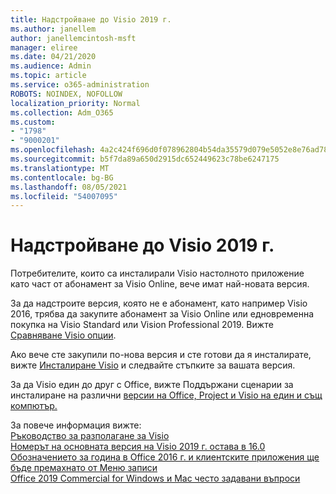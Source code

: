 ```yaml
---
title: Надстройване до Visio 2019 г.
ms.author: janellem
author: janellemcintosh-msft
manager: eliree
ms.date: 04/21/2020
ms.audience: Admin
ms.topic: article
ms.service: o365-administration
ROBOTS: NOINDEX, NOFOLLOW
localization_priority: Normal
ms.collection: Adm_O365
ms.custom:
- "1798"
- "9000201"
ms.openlocfilehash: 4a2c424f696d0f078962804b54da35579d079e5052e8e76ad7803b093e0f6d7e
ms.sourcegitcommit: b5f7da89a650d2915dc652449623c78be6247175
ms.translationtype: MT
ms.contentlocale: bg-BG
ms.lasthandoff: 08/05/2021
ms.locfileid: "54007095"
---
```

# <a name="upgrade-to-visio-2019"></a>Надстройване до Visio 2019 г.

Потребителите, които са инсталирали Visio настолното приложение като част от абонамент за Visio Online, вече имат най-новата версия. 

За да надстроите версия, която не е абонамент, като например Visio 2016, трябва да закупите абонамент за Visio Online или едновременна покупка на Visio Standard или Vision Professional 2019. Вижте [Сравняване Visio опции](https://products.office.com/visio/microsoft-visio-plans-and-pricing-compare-visio-options).

Ако вече сте закупили по-нова версия и сте готови да я инсталирате, вижте [Инсталиране Visio](https://support.office.com/article/f98f21e3-aa02-4827-9167-ddab5b025710?wt.mc_id=OfficeAdm_ClientDIA_Alchemy1798) и следвайте стъпките за вашата версия. 

За да Visio един до друг с Office, вижте Поддържани сценарии за инсталиране на различни [версии на Office, Project и Visio на един и същ компютър.](https://docs.microsoft.com/deployoffice/install-different-office-visio-and-project-versions-on-the-same-computer)

За повече информация вижте:<br>
[Ръководство за разполагане за Visio](https://docs.microsoft.com/deployoffice/deployment-guide-for-visio)<br>
[Номерът на основната версия на Visio 2019 г. остава в 16.0](https://docs.microsoft.com/deployoffice/office2019/overview#whats-stayed-the-same-in-office-2019)<br>
[Обозначението за година в Office 2016 г. и клиентските приложения ще бъде премахнато от Меню записи](https://support.office.com/article/8fe5e052-76d2-49de-af30-2e84ed3da907?wt.mc_id=OfficeAdm_ClientDIA_Alchemy1798)<br>
[Office 2019 Commercial for Windows и Mac често задавани въпроси](https://support.microsoft.com/help/4133312) 
